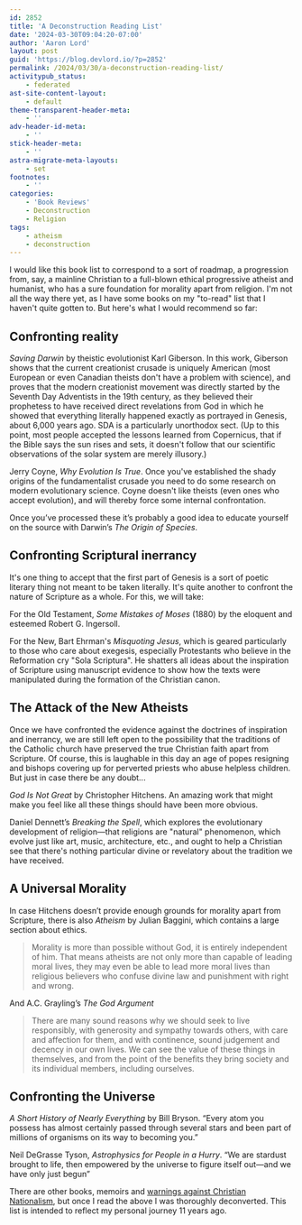 ```yaml
---
id: 2852
title: 'A Deconstruction Reading List'
date: '2024-03-30T09:04:20-07:00'
author: 'Aaron Lord'
layout: post
guid: 'https://blog.devlord.io/?p=2852'
permalink: /2024/03/30/a-deconstruction-reading-list/
activitypub_status:
    - federated
ast-site-content-layout:
    - default
theme-transparent-header-meta:
    - ''
adv-header-id-meta:
    - ''
stick-header-meta:
    - ''
astra-migrate-meta-layouts:
    - set
footnotes:
    - ''
categories:
    - 'Book Reviews'
    - Deconstruction
    - Religion
tags:
    - atheism
    - deconstruction
---
```


<!-- wp:paragraph -->
<p>I would like this book list to correspond to a sort of roadmap, a progression from, say, a mainline Christian to a full-blown ethical progressive atheist and humanist, who has a sure foundation for morality apart from religion. I'm not all the way there yet, as I have some books on my "to-read" list that I haven't quite gotten to. But here's what I would recommend so far:</p>
<!-- /wp:paragraph -->

<!-- wp:heading -->
<h2 class="wp-block-heading">Confronting reality</h2>
<!-- /wp:heading -->

<!-- wp:paragraph -->
<p><em>Saving Darwin</em> by theistic evolutionist Karl Giberson. In this work, Giberson shows that the current creationist crusade is uniquely American (most European or even Canadian theists don't have a problem with science), and proves that the modern creationist movement was directly started by the Seventh Day Adventists in the 19th century, as they believed their prophetess to have received direct revelations from God in which he showed that everything literally happened exactly as portrayed in Genesis, about 6,000 years ago. SDA is a particularly unorthodox sect. (Up to this point, most people accepted the lessons learned from Copernicus, that if the Bible says the sun rises and sets, it doesn't follow that our scientific observations of the solar system are merely illusory.)</p>
<!-- /wp:paragraph -->

<!-- wp:paragraph -->
<p>Jerry Coyne, <em>Why Evolution Is True</em>. Once you've established the shady origins of the fundamentalist crusade you need to do some research on modern evolutionary science. Coyne doesn't like theists (even ones who accept evolution), and will thereby force some internal confrontation.</p>
<!-- /wp:paragraph -->

<!-- wp:paragraph -->
<p>Once you’ve processed these it’s probably a good idea to educate yourself on the source with Darwin’s <em>The Origin of Species</em>.</p>
<!-- /wp:paragraph -->

<!-- wp:heading -->
<h2 class="wp-block-heading">Confronting Scriptural inerrancy</h2>
<!-- /wp:heading -->

<!-- wp:paragraph -->
<p>It's one thing to accept that the first part of Genesis is a sort of poetic literary thing not meant to be taken literally. It's quite another to confront the nature of Scripture as a whole. For this, we will take:</p>
<!-- /wp:paragraph -->

<!-- wp:paragraph -->
<p>For the Old Testament, <em>Some Mistakes of Moses</em> (1880) by the eloquent and esteemed Robert G. Ingersoll.</p>
<!-- /wp:paragraph -->

<!-- wp:paragraph -->
<p>For the New, Bart Ehrman's <em>Misquoting Jesus</em>, which is geared particularly to those who care about exegesis, especially Protestants who believe in the Reformation cry "Sola Scriptura". He shatters all ideas about the inspiration of Scripture using manuscript evidence to show how the texts were manipulated during the formation of the Christian canon.</p>
<!-- /wp:paragraph -->

<!-- wp:heading -->
<h2 class="wp-block-heading">The Attack of the New Atheists</h2>
<!-- /wp:heading -->

<!-- wp:paragraph -->
<p>Once we have confronted the evidence against the doctrines of inspiration and&nbsp;inerrancy, we are still left open to the possibility that the traditions of the Catholic church have preserved the true Christian faith apart from Scripture. Of course, this is laughable in this day an age of popes resigning and bishops covering up for perverted priests who abuse helpless children. But just in case there be any doubt...</p>
<!-- /wp:paragraph -->

<!-- wp:paragraph -->
<p><em>God Is Not Great</em> by Christopher Hitchens. An amazing work that might make you feel like all these things should have been more obvious.</p>
<!-- /wp:paragraph -->

<!-- wp:paragraph -->
<p>Daniel Dennett’s <em>Breaking the Spell</em>, which explores the evolutionary development of religion—that religions are "natural" phenomenon, which evolve just like art, music, architecture, etc.,&nbsp;and ought to help a Christian see that there's nothing particular divine or revelatory about the tradition we have received.</p>
<!-- /wp:paragraph -->

<!-- wp:heading -->
<h2 class="wp-block-heading">A Universal Morality</h2>
<!-- /wp:heading -->

<!-- wp:paragraph -->
<p>In case Hitchens doesn’t provide enough grounds for morality apart from Scripture, there is also <em>Atheism</em> by Julian Baggini, which contains a large section about ethics.</p>
<!-- /wp:paragraph -->

<!-- wp:quote -->
<blockquote class="wp-block-quote"><!-- wp:paragraph -->
<p>Morality is more than possible without God, it is entirely independent of him. That means atheists are not only more than capable of leading moral lives, they may even be able to lead more moral lives than religious believers who confuse divine law and punishment with right and wrong.</p>
<!-- /wp:paragraph --></blockquote>
<!-- /wp:quote -->

<!-- wp:paragraph -->
<p>And A.C. Grayling’s <em>The God Argument</em></p>
<!-- /wp:paragraph -->

<!-- wp:quote -->
<blockquote class="wp-block-quote"><!-- wp:paragraph -->
<p>There are many sound reasons why we should seek to live responsibly, with generosity and sympathy towards others, with care and affection for them, and with continence, sound judgement and decency in our own lives. We can see the value of these things in themselves, and from the point of the benefits they bring society and its individual members, including ourselves.</p>
<!-- /wp:paragraph --></blockquote>
<!-- /wp:quote -->

<!-- wp:heading -->
<h2 class="wp-block-heading">Confronting the Universe</h2>
<!-- /wp:heading -->

<!-- wp:paragraph -->
<p><em>A Short History of Nearly Everything</em> by Bill Bryson. “Every atom you possess has almost certainly passed through several stars and been part of millions of organisms on its way to becoming you.”</p>
<!-- /wp:paragraph -->

<!-- wp:paragraph -->
<p>Neil DeGrasse Tyson, <em>Astrophysics for People in a Hurry</em>. “We are stardust brought to life, then empowered by the universe to figure itself out—and we have only just begun”</p>
<!-- /wp:paragraph -->

<!-- wp:paragraph -->
<p>There are other books, memoirs and <a href="/2024/03/12/the-kingdom-the-power-and-the-glory-book-review/">warnings against Christian Nationalism</a>, but once I read the above I was thoroughly deconverted. This list is intended to reflect my personal journey 11 years ago.</p>
<!-- /wp:paragraph -->
